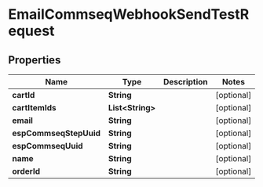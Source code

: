 

# EmailCommseqWebhookSendTestRequest


## Properties

| Name | Type | Description | Notes |
|------------ | ------------- | ------------- | -------------|
|**cartId** | **String** |  |  [optional] |
|**cartItemIds** | **List&lt;String&gt;** |  |  [optional] |
|**email** | **String** |  |  [optional] |
|**espCommseqStepUuid** | **String** |  |  [optional] |
|**espCommseqUuid** | **String** |  |  [optional] |
|**name** | **String** |  |  [optional] |
|**orderId** | **String** |  |  [optional] |



